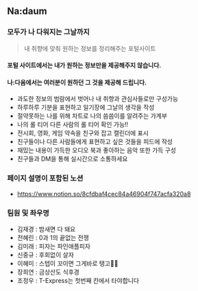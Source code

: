## Na:daum

### 모두가 나 다워지는 그날까지 

> 내 취향에 맞춰 원하는 정보를 정리해주는 포털사이트

#### **포털 사이트에서는 내가 원하는 정보만을 제공해주지 않습니다.**
#### 나:다움에서는 여러분이 원하던 그 것을 제공해 드립니다.

 - 과도한 정보의 범람에서 벗어나 내 취향과 관심사들로만 구성가능
 - 하루하루 기분을 표현하고 일기장에 그날의 생각을 작성
 - 절약못하는 나를 위해 차트로 나의 씀씀이를 알려주는 가계부
 - 나의 롤 티어 다른 사람의 롤 티어 확인 가능!!
 - 전시회, 영화, 게임 약속을 친구와 잡고 캘린더에 표시
 - 친구들이나 다른 사람들에게 표현하고 싶은 것들을 피드에 작성
 - 재밌는 내용이 가득한 오디오 북과 좋아하는 음악 또한 가득 구성
 - 친구들과 DM을 통해 실시간으로 소통하세요


### 페이지 설명이 포함된 노션
- https://www.notion.so/8cfdbaf4cec84a46904f747acfa320a8
### 팀원 및 좌우명
- 김재경 : 밤새면 다 돼요
- 전혜린 : 0과 1의 끝없는 전쟁
- 김미래 : 피자는 파인애플피자 
- 신중규 : 후회없이 살자
- 이혜미 : 스텝이 꼬이면 그게바로 탱고💃🏻
- 장희연 : 금상산도 식후경
- 조정우 : T-Express는 첫번째 칸에서 타야합니다
